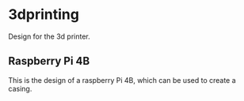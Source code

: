 3dprinting
==========

Design for the 3d printer.

Raspberry Pi 4B
---------------

This is the design of a raspberry Pi 4B, which can be used to create a casing.